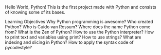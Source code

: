 Hello World, Python!
This is the first project made with Python and consists of knowing some of its bases.

Learning Objectives
Why Python programming is awesome?
Who created Python?
Who is Guido van Rossum?
Where does the name Python come from?
What is the Zen of Python?
How to use the Python interpreter?
How to print text and variables using print?
How to use strings?
What are indexing and slicing in Python?
How to apply the syntax code of pycodestyle?
